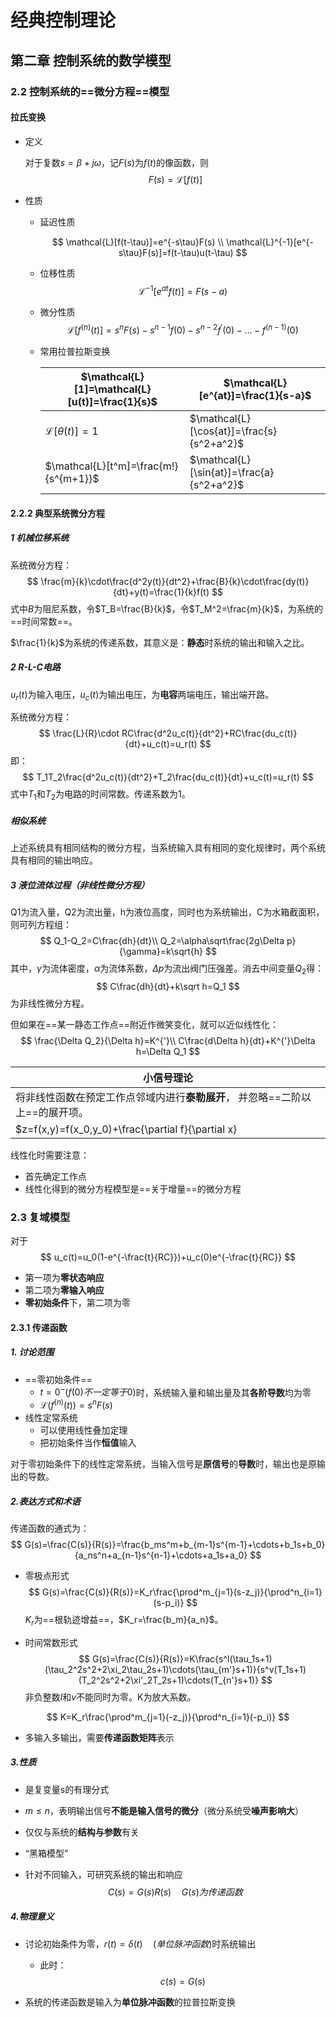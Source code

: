 # 经典控制理论



## 第二章 控制系统的数学模型

### 2.2 控制系统的==微分方程==模型

#### 拉氏变换

+ 定义

  对于复数$s=\beta+j\omega$，记$F(s)$为$f(t)$的像函数，则
  $$
  F(s)=\mathcal{L}[f(t)]
  $$

+ 性质

  + 延迟性质

    
    $$
    \mathcal{L}[f(t-\tau)]=e^{-s\tau}F(s) \\
    \mathcal{L}^{-1}[e^{-s\tau}F(s)]=f(t-\tau)u(t-\tau)
    $$

  + 位移性质
    $$
    \mathcal{L}^{-1}[e^{at}f(t)]=F(s-a)
    $$

  + 微分性质
    $$
    \mathcal{L}[f^{(n)}(t)]=s^nF(s)-s^{n-1}f(0)-s^{n-2}f^{'}(0)-\ldots-f^{(n-1)}(0)
    $$

  + 常用拉普拉斯变换

    | $\mathcal{L}[1]=\mathcal{L}[u(t)]=\frac{1}{s}$ | $\mathcal{L}[e^{at}]=\frac{1}{s-a}$       |
    | ---------------------------------------------- | ----------------------------------------- |
    | $\mathcal{L}[\theta(t)]=1$                     | $\mathcal{L}[\cos{at}]=\frac{s}{s^2+a^2}$ |
    | $\mathcal{L}[t^m]=\frac{m!}{s^{m+1}}$          | $\mathcal{L}[\sin{at}]=\frac{a}{s^2+a^2}$ |




#### 2.2.2 典型系统微分方程

##### 1 机械位移系统

系统微分方程：
$$
\frac{m}{k}\cdot\frac{d^2y(t)}{dt^2}+\frac{B}{k}\cdot\frac{dy(t)}{dt}+y(t)=\frac{1}{k}f(t)
$$
式中$B$为阻尼系数，令$T_B=\frac{B}{k}$，令$T_M^2=\frac{m}{k}$，为系统的==时间常数==。

$\frac{1}{k}$为系统的传递系数，其意义是：**静态**时系统的输出和输入之比。

##### 2 R-L-C电路

$u_r(t)$为输入电压，$u_c(t)$为输出电压，为**电容**两端电压，输出端开路。

系统微分方程：
$$
\frac{L}{R}\cdot RC\frac{d^2u_c(t)}{dt^2}+RC\frac{du_c(t)}{dt}+u_c(t)=u_r(t)
$$
即：
$$
T_1T_2\frac{d^2u_c(t)}{dt^2}+T_2\frac{du_c(t)}{dt}+u_c(t)=u_r(t)
$$
式中$T_1$和$T_2$为电路的时间常数。传递系数为1。

##### 相似系统

上述系统具有相同结构的微分方程，当系统输入具有相同的变化规律时，两个系统具有相同的输出响应。

##### 3 液位流体过程（非线性微分方程）

Q1为流入量，Q2为流出量，h为液位高度，同时也为系统输出，C为水箱截面积，则可列方程组：
$$
Q_1-Q_2=C\frac{dh}{dt}\\
Q_2=\alpha\sqrt\frac{2g\Delta p}{\gamma}=k\sqrt{h}
$$
其中，$\gamma$为流体密度，$\alpha$为流体系数，$\Delta p$为流出阀门压强差。消去中间变量$Q_2$得：
$$
C\frac{dh}{dt}+k\sqrt h=Q_1
$$
为非线性微分方程。

但如果在==某一静态工作点==附近作微笑变化，就可以近似线性化：
$$
\frac{\Delta Q_2}{\Delta h}=K^{'}\\
C\frac{d\Delta h}{dt}+K^{'}\Delta h=\Delta Q_1
$$

| 小信号理论                                                   |
| ------------------------------------------------------------ |
| 将非线性函数在预定工作点邻域内进行**泰勒展开**， 并忽略==二阶以上==的展开项。 |
| $z=f(x,y)=f(x_0,y_0)+\frac{\partial f}{\partial x}|_{x=x_0,y=y_0}\Delta x+\frac{\partial f}{\partial y}_{x=x_0,y=y_0}\Delta y$ |

线性化时需要注意：

+ 首先确定工作点
+ 线性化得到的微分方程模型是==关于增量==的微分方程



### 2.3 复域模型

对于
$$
u_c(t)=u_0(1-e^{-\frac{t}{RC}})+u_c(0)e^{-\frac{t}{RC}}
$$

+ 第一项为**零状态响应**
+ 第二项为**零输入响应**
+ **零初始条件**下，第二项为零

#### 2.3.1 传递函数

##### 1. 讨论范围

+ ==零初始条件==
  + $t=0^-(f(0)不一定等于0)$时，系统输入量和输出量及其**各阶导数**均为零
  + $\mathcal L(f^{(n)}(t))=s^nF(s)$
+ 线性定常系统
  + 可以使用线性叠加定理
  + 把初始条件当作**恒值**输入

对于零初始条件下的线性定常系统，当输入信号是**原信号**的**导数**时，输出也是原输出的导数。

##### 2.表达方式和术语

传递函数的通式为：
$$
G(s)=\frac{C(s)}{R(s)}=\frac{b_ms^m+b_{m-1}s^{m-1}+\cdots+b_1s+b_0}{a_ns^n+a_{n-1}s^{n-1}+\cdots+a_1s+a_0}
$$


+ 零极点形式
  $$
  G(s)=\frac{C(s)}{R(s)}=K_r\frac{\prod^m_{j=1}(s-z_j)}{\prod^n_{i=1}(s-p_i)}
  $$
  $K_r$为==根轨迹增益==，$K_r=\frac{b_m}{a_n}$。

+ 时间常数形式
  $$
  G(s)=\frac{C(s)}{R(s)}=K\frac{s^l(\tau_1s+1)(\tau_2^2s^2+2\xi_2\tau_2s+1)\cdots(\tau_{m'}s+1)}{s^v(T_1s+1)(T_2^2s^2+2\xi'_2T_2s+1)\cdots(T_{n'}s+1)}
  $$
  非负整数$l$和$v$不能同时为零。K为放大系数。

$$
K=K_r\frac{\prod^m_{j=1}(-z_j)}{\prod^n_{i=1}(-p_i)}
$$

+ 多输入多输出，需要**传递函数矩阵**表示

##### 3.性质

+ 是复变量s的有理分式

+ $m\leqslant n$，表明输出信号**不能是输入信号的微分**（微分系统受**噪声影响大**）

+ 仅仅与系统的**结构与参数**有关

+ “黑箱模型”

+ 针对不同输入，可研究系统的输出和响应
  $$
  C(s)=G(s)R(s)\quad G(s)为传递函数
  $$

##### 4.物理意义

+ 讨论初始条件为零，$r(t)=\delta(t)\quad(单位脉冲函数)$时系统输出

  + 此时：
    $$
    c(s)=G(s)
    $$

+ 系统的传递函数是输入为**单位脉冲函数**的拉普拉斯变换
